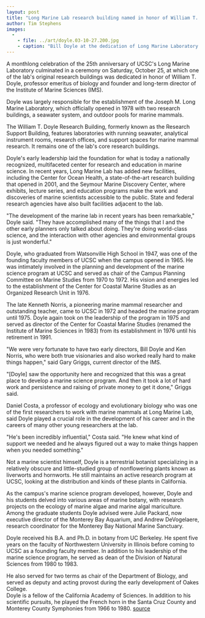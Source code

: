 ```yaml
---
layout: post
title: "Long Marine Lab research building named in honor of William T. Doyle, founding director of the Institute of Marine Sciences"
author: Tim Stephens
images:
  -
    - file: ../art/doyle.03-10-27.200.jpg
    - caption: "Bill Doyle at the dedication of Long Marine Laboratory in 1978. Photo: UCSC Photo Services."
---
```


A monthlong celebration of the 25th anniversary of UCSC's Long Marine Laboratory culminated in a ceremony on Saturday, October 25, at which one of the lab's original research buildings was dedicated in honor of William T. Doyle, professor emeritus of biology and founder and long-term director of the Institute of Marine Sciences (IMS).

Doyle was largely responsible for the establishment of the Joseph M. Long Marine Laboratory, which officially opened in 1978 with two research buildings, a seawater system, and outdoor pools for marine mammals.

The William T. Doyle Research Building, formerly known as the Research Support Building, features laboratories with running seawater, analytical instrument rooms, research offices, and support spaces for marine mammal research. It remains one of the lab's core research buildings.   

Doyle's early leadership laid the foundation for what is today a nationally recognized, multifaceted center for research and education in marine science. In recent years, Long Marine Lab has added new facilities, including the Center for Ocean Health, a state-of-the-art research building that opened in 2001, and the Seymour Marine Discovery Center, where exhibits, lecture series, and education programs make the work and discoveries of marine scientists accessible to the public. State and federal research agencies have also built facilities adjacent to the lab.  

"The development of the marine lab in recent years has been remarkable," Doyle said. "They have accomplished many of the things that I and the other early planners only talked about doing. They're doing world-class science, and the interaction with other agencies and environmental groups is just wonderful."  

Doyle, who graduated from Watsonville High School in 1947, was one of the founding faculty members of UCSC when the campus opened in 1965. He was intimately involved in the planning and development of the marine science program at UCSC and served as chair of the Campus Planning Committee on Marine Studies from 1970 to 1972. His vision and energies led to the establishment of the Center for Coastal Marine Studies as an Organized Research Unit in 1976.   

The late Kenneth Norris, a pioneering marine mammal researcher and outstanding teacher, came to UCSC in 1972 and headed the marine program until 1975. Doyle again took on the leadership of the program in 1975 and served as director of the Center for Coastal Marine Studies (renamed the Institute of Marine Sciences in 1983) from its establishment in 1976 until his retirement in 1991.   

"We were very fortunate to have two early directors, Bill Doyle and Ken Norris, who were both true visionaries and also worked really hard to make things happen," said Gary Griggs, current director of the IMS.   

"[Doyle] saw the opportunity here and recognized that this was a great place to develop a marine science program. And then it took a lot of hard work and persistence and raising of private money to get it done," Griggs said.  

Daniel Costa, a professor of ecology and evolutionary biology who was one of the first researchers to work with marine mammals at Long Marine Lab, said Doyle played a crucial role in the development of his career and in the careers of many other young researchers at the lab.   

"He's been incredibly influential," Costa said. "He knew what kind of support we needed and he always figured out a way to make things happen when you needed something."  

Not a marine scientist himself, Doyle is a terrestrial botanist specializing in a relatively obscure and little-studied group of nonflowering plants known as liverworts and hornworts. He still maintains an active research program at UCSC, looking at the distribution and kinds of these plants in California.   

As the campus's marine science program developed, however, Doyle and his students delved into various areas of marine botany, with research projects on the ecology of marine algae and marine algal mariculture. Among the graduate students Doyle advised were Julie Packard, now executive director of the Monterey Bay Aquarium, and Andrew DeVogelaere, research coordinator for the Monterey Bay National Marine Sanctuary.   

Doyle received his B.A. and Ph.D. in botany from UC Berkeley. He spent five years on the faculty of Northwestern University in Illinois before coming to UCSC as a founding faculty member. In addition to his leadership of the marine science program, he served as dean of the Division of Natural Sciences from 1980 to 1983.

He also served for two terms as chair of the Department of Biology, and served as deputy and acting provost during the early development of Oakes College.   
Doyle is a fellow of the California Academy of Sciences. In addition to his scientific pursuits, he played the French horn in the Santa Cruz County and Monterey County Symphonies from 1966 to 1980.
[source](http://www1.ucsc.edu/currents/03-04/10-27/doyle.html "Permalink to doyle")
